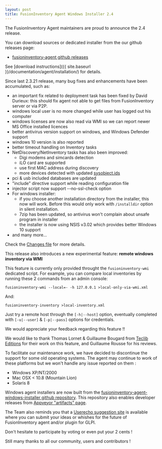 ```yaml
---
layout: post
title: FusionInventory Agent Windows Installer 2.4
---
```


The FusionInventory Agent maintainers are proud to announce the 2.4 release.

You can download sources or dedicated installer from the our github releases page:

* [fusioninventory-agent github releases](https://github.com/fusioninventory/fusioninventory-agent/releases/tag/2.4)

See [download instructions]({{ site.baseurl }}/documentation/agent/installation/) for details.

Since last 2.3.21 release, many bug fixes and enhancements have been accumulated, such as:

- an important fix related to deployment task has been fixed by David Durieux: this should fix agent not able to get files from FusionInventory server or via P2P. 
- windows local user is no more changed while user has logged out his computer
- windows licenses are now also read via WMI so we can report newer MS Office installed licences
- better antivirus version support on windows, and Windows Defender support
- windows 10 version is also reported
- better timeout handling on Inventory tasks
- NetDiscovery/NetInventory tasks has also been improved:
  - Digi modems and simcards detection
  - iLO card are supported
  - use first MAC address during discovery
  - more devices detected with updated [sysobject.ids](https://github.com/fusioninventory/sysobject.ids)
- pci & usb included databases are updated
- "include" directive support while reading configuration file
- injector script now support --no-ssl-check option
- For windows installer:
  - if you choose another installation directory from the installer, this now will work. Before this would only work with `/installdir` option in silent installation.
  - 7zip has been updated, so antivirus won't complain about unsafe program in installer
  - the installer is now using NSIS v3.02 which provides better Windows 10 support
- and many more...

Check the [Changes file](https://github.com/fusioninventory/fusioninventory-agent/blob/2.4/Changes) for more details.

This release also introduces a new experimental feature: **remote windows inventory via WMI**

This feature is currently only provided throught the `fusioninventory-wmi` dedicated script. For example, you can compare local inventories by running these 2 commands
from an admin console:

`fusioninventory-wmi --local=- -h 127.0.0.1 >local-only-via-wmi.xml`

And:

`fusioninventory-inventory >local-inventory.xml`

Just try a remote host through the `[-h|--host]` option, eventually completed with `[-u|--user]` & `[-p|--pass]` options for credentials.

We would appreciate your feedback regarding this feature !!

We would like to thank Thomas Lornet & Guillaume Bougard from [Teclib Editions](http://teclib-edition.com/en/) for their work on this feature, and Guillaume Rousse for his reviews.

To facilitate our maintenance work, we have decided to discontinue the support for some old operating systems. The agent may continue to work of these platforms but we won't handle any issue reported on them : 
- Windows XP/NT/2000
- Mac OSX < 10.8 (Mountain Lion)
- Solaris 8

Windows agent installers are now built from the [fusioninventory-agent-windows-installer github repository](https://github.com/fusioninventory/fusioninventory-agent-windows-installer).
This repository also enables developer releases from [Appveyor "artifacts" page](https://ci.appveyor.com/project/fusioninventory/fusioninventory-agent-windows-installer/build/artifacts).

The Team also reminds you that a [Userecho suggestion site](http://fusioninventory.userecho.com/) is available where you can submit your ideas or whishes for the future of FusionInventory agent and/or plugin for GLPI.

Don't hesitate to participate by voting or even put your 2 cents !

Still many thanks to all our community, users and contributors !